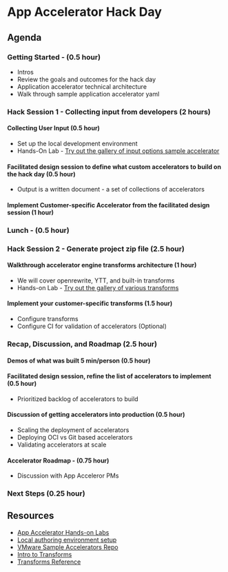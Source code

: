 # App Accelerator Hack Day

## Agenda
### Getting Started - (0.5 hour)
* Intros
* Review the goals and outcomes for the hack day
* Application accelerator technical architecture 
* Walk through sample application accelerator yaml
### Hack Session 1 - Collecting input from developers (2 hours)
#### Collecting User Input (0.5 hour)
* Set up the local development environment
* Hands-On Lab - [Try out the gallery of input options sample accelerator](https://github.com/dipalpat/app-accelerator-workshop)
#### Facilitated design session to define what custom accelerators to build on the hack day (0.5 hour)
* Output is a written document - a set of collections of accelerators
#### Implement Customer-specific Accelerator from the facilitated design session (1 hour)
### Lunch - (0.5 hour)
### Hack Session 2 - Generate project zip file (2.5 hour)
#### Walkthrough accelerator engine transforms architecture (1 hour)
* We will cover openrewrite, YTT, and built-in transforms
* Hands-on Lab -  [Try out the gallery of various transforms](https://github.com/dipalpat/app-accelerator-workshop)
#### Implement your customer-specific transforms (1.5 hour)
* Configure transforms
* Configure CI for validation of accelerators (Optional)
### Recap, Discussion, and Roadmap (2.5 hour)
#### Demos of what was built 5 min/person (0.5 hour)
#### Facilitated design session, refine the list of accelerators to implement (0.5 hour)
* Prioritized backlog of accelerators to build
#### Discussion of getting accelerators into production (0.5 hour)
* Scaling the deployment of accelerators
* Deploying OCI vs Git based accelerators
* Validating accelerators at scale
#### Accelerator Roadmap - (0.75 hour)
* Discussion with App Acceleror PMs
### Next Steps (0.25 hour)

## Resources	
* [App Accelerator Hands-on Labs](https://github.com/dipalpat/app-accelerator-workshop)
* [Local authoring environment setup](local-authoring.md)
* [VMware Sample Accelerators Repo](https://github.com/vmware-tanzu/application-accelerator-samples)
* [Intro to Transforms](https://docs.vmware.com/en/VMware-Tanzu-Application-Platform/1.5/tap/application-accelerator-creating-accelerators-transform-intro.html)
* [Transforms Reference](https://docs.vmware.com/en/VMware-Tanzu-Application-Platform/1.5/tap/application-accelerator-creating-accelerators-transforms-index.html)
  
